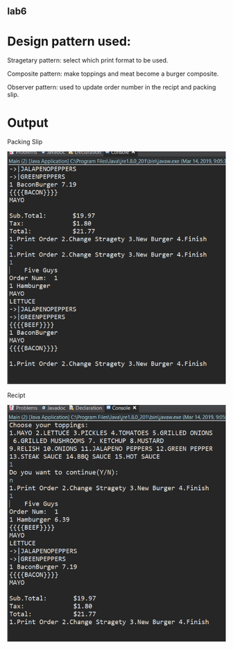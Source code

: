 ## lab6 

# Design pattern used:

Stragetary pattern: select which print format to be used.

Composite pattern: make toppings and meat become a burger composite.

Observer pattern: used to update order number in the recipt and packing slip.

# Output

Packing Slip

![Alt text](https://github.com/robert4213/cmpe202/blob/master/lab6/output/packing%20slip.png?raw=true "Title")

Recipt


![Alt text](https://github.com/robert4213/cmpe202/blob/master/lab6/output/recipt.png?raw=true "Title")
